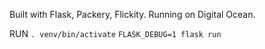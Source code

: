 Built with Flask, Packery, Flickity. Running on Digital Ocean.

RUN
`. venv/bin/activate`
`FLASK_DEBUG=1 flask run`